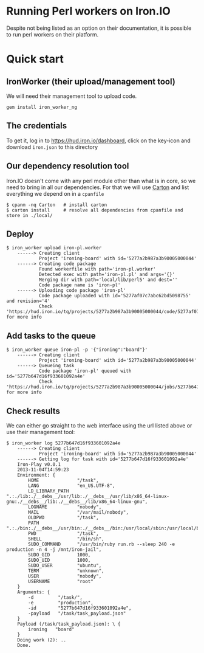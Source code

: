 # Running Perl workers on Iron.IO

Despite not being listed as an option on their documentation, it is possible to run perl workers on their platform.

# Quick start

## IronWorker (their upload/management tool)

We will need their management tool to upload code.

    gem install iron_worker_ng

## The credentials

 To get it, log in to https://hud.iron.io/dashboard, click on the key-icon and download `iron.json` to this directory

## Our dependency resolution tool

Iron.IO doesn't come with any perl module other than what is in core, so we need to bring in all our dependencies.
For that we will use [Carton](https://metacpan.org/pod/Carton) and list everything we depend on in a `cpanfile`

    $ cpanm -nq Carton   # install carton
    $ carton install     # resolve all dependencies from cpanfile and store in ./local/

## Deploy

    $ iron_worker upload iron-pl.worker
        ------> Creating client
                Project 'ironing-board' with id='5277a2b987a3b90005000044'
        ------> Creating code package
                Found workerfile with path='iron-pl.worker'
                Detected exec with path='iron-pl.pl' and args='{}'
                Merging dir with path='local/lib/perl5' and dest=''
                Code package name is 'iron-pl'
        ------> Uploading code package 'iron-pl'
                Code package uploaded with id='5277af07c7abc62bd5098755' and revision='4'
                Check 'https://hud.iron.io/tq/projects/5277a2b987a3b90005000044/code/5277af07c7abc62bd5098755' for more info

## Add tasks to the queue

    $ iron_worker queue iron-pl -p '{"ironing":"board"}'
        ------> Creating client
                Project 'ironing-board' with id='5277a2b987a3b90005000044'
        ------> Queueing task
                Code package 'iron-pl' queued with id='5277b647d16f933601092a4e'
                Check 'https://hud.iron.io/tq/projects/5277a2b987a3b90005000044/jobs/5277b647d16f933601092a4e' for more info

## Check results

We can either go straight to the web interface using the url listed above or use their management tool:

    $ iron_worker log 5277b647d16f933601092a4e
        ------> Creating client
                Project 'ironing-board' with id='5277a2b987a3b90005000044'
        ------> Getting log for task with id='5277b647d16f933601092a4e'
        Iron-Play v0.0.1
        2013-11-04T14:59:23
        Environment: {
            HOME              "/task",
            LANG              "en_US.UTF-8",
            LD_LIBRARY_PATH   ".:./lib:./__debs__/usr/lib:./__debs__/usr/lib/x86_64-linux-gnu:./__debs__/lib:./__debs__/lib/x86_64-linux-gnu",
            LOGNAME           "nobody",
            MAIL              "/var/mail/nobody",
            OLDPWD            "/task",
            PATH              ".:./bin:./__debs__/usr/bin:./__debs__/bin:/usr/local/sbin:/usr/local/bin:/usr/sbin:/usr/bin:/sbin:/bin:/usr/games",
            PWD               "/task",
            SHELL             "/bin/sh",
            SUDO_COMMAND      "/usr/bin/ruby run.rb --sleep 240 -e production -n 4 -j /mnt/iron-jail",
            SUDO_GID          1000,
            SUDO_UID          1000,
            SUDO_USER         "ubuntu",
            TERM              "unknown",
            USER              "nobody",
            USERNAME          "root"
        }
        Arguments: {
            -d         "/task/",
            -e         "production",
            -id        "5277b647d16f933601092a4e",
            -payload   "/task/task_payload.json"
        }
        Payload (/task/task_payload.json): \ {
            ironing   "board"
        }
        Doing work (2): ..
        Done.
